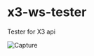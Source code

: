 # x3-ws-tester
Tester for X3 api

<img src="https://github.com/Sage-ERP-X3/x3-ws-tester/wiki/resources/Capture-01.png" alt="Capture" /> <br/>
<br/>


